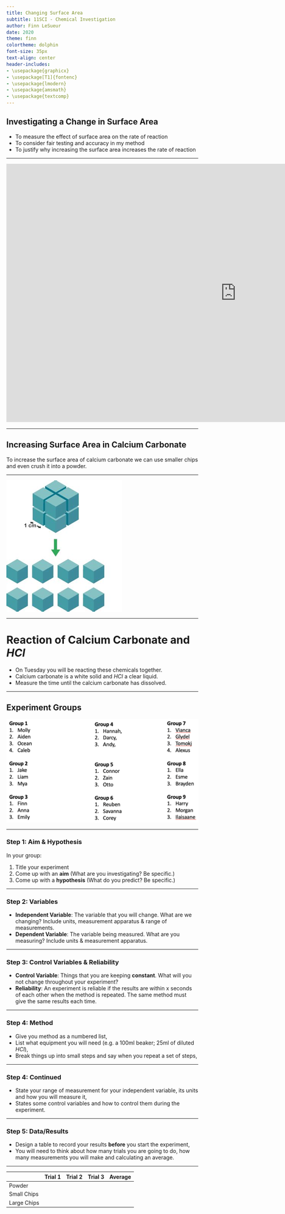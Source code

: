```yaml
---
title: Changing Surface Area
subtitle: 11SCI - Chemical Investigation
author: Finn LeSueur
date: 2020
theme: finn
colortheme: dolphin
font-size: 35px
text-align: center
header-includes:
- \usepackage{graphicx}
- \usepackage[T1]{fontenc}
- \usepackage{lmodern}
- \usepackage{amsmath}
- \usepackage{textcomp}
---
```


## Investigating a Change in Surface Area

- To measure the effect of surface area on the rate of reaction
- To consider fair testing and accuracy in my method
- To justify why increasing the surface area increases the rate of reaction

---

<iframe width="1206" height="678" src="https://www.youtube.com/embed/4SK4IlQjZZ4" frameborder="0" allow="accelerometer; autoplay; encrypted-media; gyroscope; picture-in-picture" allowfullscreen></iframe>

---

## Increasing Surface Area in Calcium Carbonate

To increase the surface area of calcium carbonate we can use smaller chips and even crush it into a powder.

---

![](../assets/4-cube-surface-area.jpg)

---

# Reaction of Calcium Carbonate and $HCl$

- On Tuesday you will be reacting these chemicals together.
- Calcium carbonate is a white solid and $HCl$ a clear liquid.
- Measure the time until the calcium carbonate has dissolved.

---

## Experiment Groups

![Groups](../assets/3-groups.png)

---

### Step 1: Aim & Hypothesis

In your group:

1. Title your experiment
2. Come up with an __aim__ (What are you investigating? Be specific.)
3. Come up with a __hypothesis__ (What do you predict? Be specific.)

---

### Step 2: Variables

- __Independent Variable__: The variable that you will change. What are we changing? Include units, measurement apparatus & range of measurements.
- __Dependent Variable__: The variable being measured. What are you measuring? Include units & measurement apparatus.

---

### Step 3: Control Variables & Reliability

- __Control Variable__: Things that you are keeping __constant__. What will you not change throughout your experiment?
- __Reliability__: An experiment is reliable if the results are within x seconds of each other when the method is repeated. The same method must give the same results each time.

---

### Step 4: Method

- Give you method as a numbered list,
- List what equipment you will need (e.g. a 100ml beaker; 25ml of diluted $HCl$),
- Break things up into small steps and say when you repeat a set of steps,

---

### Step 4: Continued

- State your range of measurement for your independent variable, its units and how you will measure it,
- States some control variables and how to control them during the experiment.

---

### Step 5: Data/Results

- Design a table to record your results __before__ you start the experiment,
- You will need to think about how many trials you are going to do, how many measurements you will make and calculating an average.

---

|              | Trial 1  | Trial 2  | Trial 3  | Average  |
|:-------------|:---------|:---------|:---------|:---------|
| Powder       |          |          |          |          |
| Small Chips  |          |          |          |          |
| Large Chips  |          |          |          |          |



